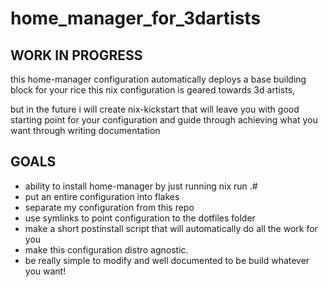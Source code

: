 # home_manager_for_3dartists


## WORK IN PROGRESS
this home-manager configuration automatically deploys a base building block for your rice this nix configuration is geared towards 3d artists,

but in the future i will create nix-kickstart that  will leave you with good starting point for your configuration and guide through achieving what you want through writing documentation  


## GOALS

- ability to install home-manager by just running nix run .# 
- put an entire configuration into flakes
- separate my configuration from this repo
- use symlinks to point configuration to the dotfiles folder
- make a short postinstall script that will automatically do all the work for you
- make this configuration distro agnostic.
- be really simple to modify and well documented to be build whatever you want!





